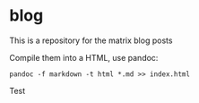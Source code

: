 # blog
This is a repository for the matrix blog posts

Compile them into a HTML, use pandoc:

    pandoc -f markdown -t html *.md >> index.html

Test
